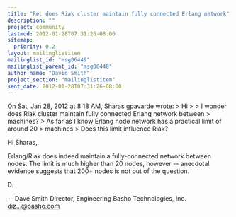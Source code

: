 ```yaml
---
title: "Re: does Riak cluster maintain fully connected Erlang network"
description: ""
project: community
lastmod: 2012-01-28T07:31:26-08:00
sitemap:
  priority: 0.2
layout: mailinglistitem
mailinglist_id: "msg06449"
mailinglist_parent_id: "msg06448"
author_name: "David Smith"
project_section: "mailinglistitem"
sent_date: 2012-01-28T07:31:26-08:00
---
```



On Sat, Jan 28, 2012 at 8:18 AM, Sharas gpavarde  wrote:
&gt; Hi
&gt;
&gt; I wonder does Riak cluster maintain fully connected Erlang network between
&gt; machines?
&gt; As far as I know Erlang node network has a practical limit of around 20
&gt; machines
&gt; Does this limit influence Riak?

Hi Sharas,

Erlang/Riak does indeed maintain a fully-connected network between
nodes. The limit is much higher than 20 nodes, however -- anecdotal
evidence suggests that 200+ nodes is not out of the question.

D.

-- 
Dave Smith
Director, Engineering
Basho Technologies, Inc.
diz...@basho.com

